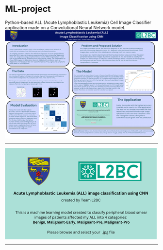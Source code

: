 # ML-project
Python-based ALL (Acute Lymphoblastic Leukemia) Cell Image Classifier application made on a Convolutional Neural Network model.
![Poster](images/Poster.png)

---

![Application](images/App.png)

---
